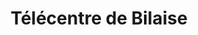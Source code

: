 ---
title: "Télécentre de Bilaise"
url: /macenta/telecentre-de-bilaise/
shop: téléphone portable
---
